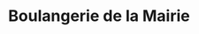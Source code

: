 ---
title: "Boulangerie de la Mairie"
url: /pont-leveque/boulangerie-de-la-mairie/
shop: boulangerie
---
